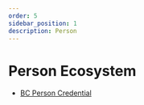```yaml
---
order: 5
sidebar_position: 1
description: Person
---
```


# Person Ecosystem

* [BC Person Credential](./person-cred-doc.md)
